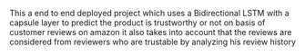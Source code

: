 This a end to end deployed project which uses a Bidirectional LSTM with a capsule layer to predict the product is trustworthy or not on basis of customer reviews on amazon
it also takes into account that the reviews are considered from reviewers who are trustable by analyzing his review history
